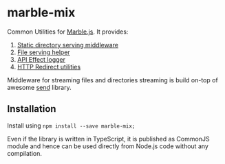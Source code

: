 # marble-mix
Common Utilities for [Marble.js](https://github.com/marblejs/marble). It provides:
  1. [Static directory serving middleware](./docs/directory.md)
  2. [File serving helper](./docs/file.md)
  3. [API Effect logger](./docs/effectLogger.md)
  4. [HTTP Redirect utilities](./docs/redirect.md)

Middleware for streaming files and directories streaming is build on-top of awesome [send](https://github.com/pillarjs/send) library.

## Installation
Install using `npm install --save marble-mix;`

Even if the library is written in TypeScript, it is published as CommonJS module and hence can be used directly from Node.js code without any compilation.
